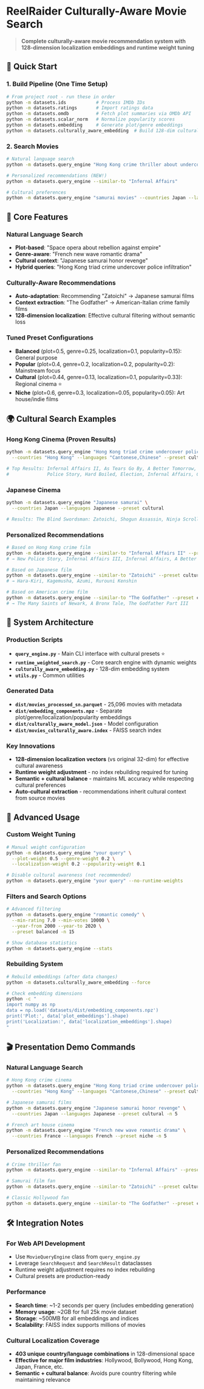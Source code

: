 # ReelRaider Culturally-Aware Movie Search

> **Complete culturally-aware movie recommendation system with 128-dimension localization embeddings and runtime weight tuning**

## 🚀 Quick Start

### 1. Build Pipeline (One Time Setup)
```bash
# From project root - run these in order
python -m datasets.ids           # Process IMDb IDs
python -m datasets.ratings       # Import ratings data  
python -m datasets.omdb          # Fetch plot summaries via OMDb API
python -m datasets.scalar_norm   # Normalize popularity scores
python -m datasets.embedding     # Generate plot/genre embeddings
python -m datasets.culturally_aware_embedding  # Build 128-dim cultural embeddings ⭐
```

### 2. Search Movies
```bash
# Natural language search
python -m datasets.query_engine "Hong Kong crime thriller about undercover cops"

# Personalized recommendations (NEW!)
python -m datasets.query_engine --similar-to "Infernal Affairs"

# Cultural preferences
python -m datasets.query_engine "samurai movies" --countries Japan --languages Japanese
```

## 🎯 Core Features

### Natural Language Search
- **Plot-based**: "Space opera about rebellion against empire"
- **Genre-aware**: "French new wave romantic drama"  
- **Cultural context**: "Japanese samurai honor revenge"
- **Hybrid queries**: "Hong Kong triad crime undercover police infiltration"

### Culturally-Aware Recommendations  
- **Auto-adaptation**: Recommending "Zatoichi" → Japanese samurai films
- **Context extraction**: "The Godfather" → American-Italian crime family films
- **128-dimension localization**: Effective cultural filtering without semantic loss

### Tuned Preset Configurations
- **Balanced** (plot=0.5, genre=0.25, localization=0.1, popularity=0.15): General purpose
- **Popular** (plot=0.4, genre=0.2, localization=0.2, popularity=0.2): Mainstream focus  
- **Cultural** (plot=0.44, genre=0.13, localization=0.1, popularity=0.33): Regional cinema ⭐
- **Niche** (plot=0.6, genre=0.3, localization=0.05, popularity=0.05): Art house/indie films

## 🌍 Cultural Search Examples

### Hong Kong Cinema (Proven Results)
```bash
python -m datasets.query_engine "Hong Kong triad crime undercover police infiltration" \
  --countries "Hong Kong" --languages "Cantonese,Chinese" --preset cultural

# Top Results: Infernal Affairs II, As Tears Go By, A Better Tomorrow, 
#              Police Story, Hard Boiled, Election, Infernal Affairs, City on Fire
```

### Japanese Cinema
```bash
python -m datasets.query_engine "Japanese samurai" \
  --countries Japan --languages Japanese --preset cultural

# Results: The Blind Swordsman: Zatoichi, Shogun Assassin, Ninja Scroll, Kagemusha
```

### Personalized Recommendations
```bash
# Based on Hong Kong crime film
python -m datasets.query_engine --similar-to "Infernal Affairs II" --preset cultural
# → New Police Story, Infernal Affairs III, Infernal Affairs, A Better Tomorrow

# Based on Japanese film  
python -m datasets.query_engine --similar-to "Zatoichi" --preset cultural
# → Hara-Kiri, Kagemusha, Azumi, Rurouni Kenshin

# Based on American crime film
python -m datasets.query_engine --similar-to "The Godfather" --preset cultural  
# → The Many Saints of Newark, A Bronx Tale, The Godfather Part III
```

## 📁 System Architecture

### Production Scripts
- **`query_engine.py`** - Main CLI interface with cultural presets ⭐
- **`runtime_weighted_search.py`** - Core search engine with dynamic weights
- **`culturally_aware_embedding.py`** - 128-dim embedding system
- **`utils.py`** - Common utilities

### Generated Data  
- **`dist/movies_processed_sn.parquet`** - 25,096 movies with metadata
- **`dist/embedding_components.npz`** - Separate plot/genre/localization/popularity embeddings
- **`dist/culturally_aware_model.json`** - Model configuration
- **`dist/movies_culturally_aware.index`** - FAISS search index

### Key Innovations
- **128-dimension localization vectors** (vs original 32-dim) for effective cultural awareness
- **Runtime weight adjustment** - no index rebuilding required for tuning
- **Semantic + cultural balance** - maintains ML accuracy while respecting cultural preferences
- **Auto-cultural extraction** - recommendations inherit cultural context from source movies

## 🔧 Advanced Usage

### Custom Weight Tuning
```bash
# Manual weight configuration
python -m datasets.query_engine "your query" \
  --plot-weight 0.5 --genre-weight 0.2 \
  --localization-weight 0.2 --popularity-weight 0.1

# Disable cultural awareness (not recommended)
python -m datasets.query_engine "your query" --no-runtime-weights
```

### Filters and Search Options
```bash
# Advanced filtering
python -m datasets.query_engine "romantic comedy" \
  --min-rating 7.0 --min-votes 10000 \
  --year-from 2000 --year-to 2020 \
  --preset balanced -n 15

# Show database statistics
python -m datasets.query_engine --stats
```

### Rebuilding System
```bash
# Rebuild embeddings (after data changes)
python -m datasets.culturally_aware_embedding --force

# Check embedding dimensions
python -c "
import numpy as np
data = np.load('datasets/dist/embedding_components.npz')
print('Plot:', data['plot_embeddings'].shape)
print('Localization:', data['localization_embeddings'].shape)
"
```

## 🎬 Presentation Demo Commands

### Natural Language Search
```bash
# Hong Kong crime cinema
python -m datasets.query_engine "Hong Kong triad crime undercover police infiltration" \
  --countries "Hong Kong" --languages "Cantonese,Chinese" --preset cultural -n 5

# Japanese samurai films  
python -m datasets.query_engine "Japanese samurai honor revenge" \
  --countries Japan --languages Japanese --preset cultural -n 5

# French art house cinema
python -m datasets.query_engine "French new wave romantic drama" \
  --countries France --languages French --preset niche -n 5
```

### Personalized Recommendations
```bash  
# Crime thriller fan
python -m datasets.query_engine --similar-to "Infernal Affairs" --preset cultural -n 5

# Samurai film fan
python -m datasets.query_engine --similar-to "Zatoichi" --preset cultural -n 5

# Classic Hollywood fan
python -m datasets.query_engine --similar-to "The Godfather" --preset cultural -n 5
```

## 🛠️ Integration Notes

### For Web API Development
- Use `MovieQueryEngine` class from `query_engine.py`
- Leverage `SearchRequest` and `SearchResult` dataclasses
- Runtime weight adjustment requires no index rebuilding
- Cultural presets are production-ready

### Performance
- **Search time**: ~1-2 seconds per query (includes embedding generation)
- **Memory usage**: ~2GB for full 25k movie dataset  
- **Storage**: ~500MB for all embeddings and indices
- **Scalability**: FAISS index supports millions of movies

### Cultural Localization Coverage
- **403 unique country/language combinations** in 128-dimensional space
- **Effective for major film industries**: Hollywood, Bollywood, Hong Kong, Japan, France, etc.
- **Semantic + cultural balance**: Avoids pure country filtering while maintaining relevance
